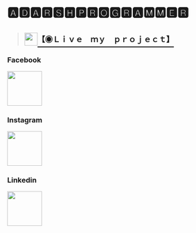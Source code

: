 # 🅰🅳🅰🆁🆂🅷🅿🆁🅾🅶🆁🅰🅼🅼🅴🆁
><h2><img src="https://encrypted-tbn0.gstatic.com/images?q=tbn:ANd9GcRaaojFlroBSalocaNyVBopAikJ7-lIdcWwYQ&usqp=CAU" width="30px"><a href="https://adarshprogrammer.github.io/My-Projects/"><sup>【&#9673;Ｌｉｖｅ　ｍｙ　ｐｒｏｊｅｃｔ】<sup></a></h2>
### Facebook
<a href="https://www.facebook.com/adarshkumarx1/"><img src="https://cdn-icons-png.flaticon.com/512/733/733547.png" width="80px" ></a>
### Instagram
<a href="https://www.instagram.com/adarshkumarx1/"><img src="https://user-images.githubusercontent.com/100017142/167457597-ea4c2116-a22d-45ac-b599-b6b0e0a1713d.png" width="80px" ></a>
### Linkedin
<a href="https://www.linkedin.com/in/adarsh-kumar-1b2655195/"><img src="https://user-images.githubusercontent.com/100017142/167456810-52e32d33-d43c-4934-9b7d-1b69866088a3.png" width="80px" ></a>


